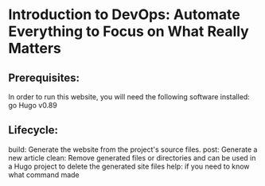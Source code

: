 # Introduction to DevOps: Automate Everything to Focus on What Really Matters

## Prerequisites:
In order to run this website, you will need the following software installed:
go
Hugo v0.89

## Lifecycle:
build:  Generate the website from the project's source files.
post:   Generate a new article
clean:  Remove generated files or directories and can be used in a Hugo project to delete the generated site files
help:   if you need to know what command made